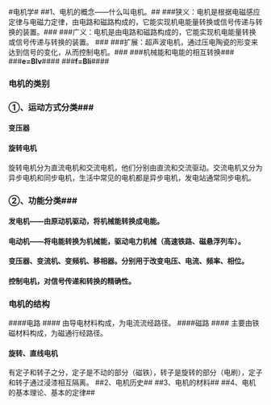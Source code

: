 #电机学#
##1、电机的概念——什么叫电机。##
###狭义：电机是根据电磁感应定律与电磁力定律，由电路和磁路构成的，它能实现机电能量转换或信号传递与转换的装置。###
###广义：电机是由电路和磁路构成的，它能实现机电能量转换或信号传递与转换的装置。 ###
###扩展：超声波电机，通过压电陶瓷的形变来达到信号的变化，从而控制电机。###
###机械能和电能的相互转换###
###**e=Blv**####
###**f=Bli**####
### 电机的类别 ###
### ①、运动方式分类###
#### 变压器 ####
#### 旋转电机 ####
旋转电机分为直流电机和交流电机，他们分别由直流和交流驱动。交流电机又分为异步电机和同步电机，生活中常见的电机都是异步电机，发电站通常同步电机。
### ②、功能分类###
#### 发电机——由原动机驱动，将机械能转换成电能。 ####
#### 电动机——将电能转换为机械能，驱动电力机械（高速铁路、磁悬浮列车）。 ####
#### 变压器、变流机、变频机、移相器。分别用于改变电压、电流、频率、相位。 ####
#### 控制电机，对信号传递和转换的精确性。 ####
### 电机的结构 ###
####电路 ####
由导电材料构成，为电流流经路径。 
####磁路 ####
主要由铁磁材料构成，为磁通行经路径。
#### 旋转、直线电机 ####
有定子和转子之分，定子是不动的部分（磁铁），转子是旋转的部分（电刷），定子和转子通过浸漆相互隔离。
##2、电机历史##
##3、电机的材料##
##4、电机的基本理论、基本的定律##